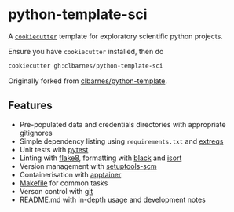 # python-template-sci

A [`cookiecutter`](https://github.com/cookiecutter/cookiecutter) template for exploratory scientific python projects.

Ensure you have `cookiecutter` installed, then do

```sh
cookiecutter gh:clbarnes/python-template-sci
```

Originally forked from [clbarnes/python-template](https://github.com/clbarnes/python-template).

## Features

- Pre-populated data and credentials directories with appropriate gitignores
- Simple dependency listing using `requirements.txt` and [extreqs](https://pypi.org/project/extreqs/)
- Unit tests with [pytest](https://docs.pytest.org/)
- Linting with [flake8](https://pypi.org/project/flake8/), formatting with [black](https://pypi.org/project/black/) and [isort](https://pypi.org/project/isort/)
- Version management with [setuptools-scm](https://pypi.org/project/setuptools-scm/)
- Containerisation with [apptainer](https://apptainer.org/docs/user/main/introduction.html)
- [Makefile](https://www.gnu.org/software/make/) for common tasks
- Verson control with [git](https://git-scm.com/)
- README.md with in-depth usage and development notes
